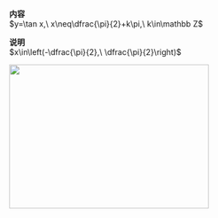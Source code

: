 **内容**  
$y=\tan x,\ x\neq\dfrac{\pi}{2}+k\pi,\ k\in\mathbb Z$  
  
**说明**  
$x\in\left(-\dfrac{\pi}{2},\ \dfrac{\pi}{2}\right)$  
  
<img src="E:\Math\work_space\math\098 resources\正切函数与正切线.png" width="360px" height="260px" align="left">  
